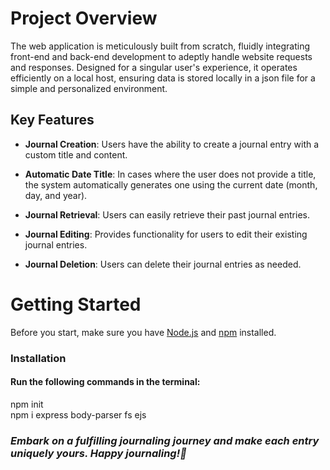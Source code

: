 # Project Overview
The web application is meticulously built from scratch, fluidly integrating front-end and back-end development to adeptly handle website requests and responses. Designed for a singular user's experience, it operates efficiently on a local host, ensuring data is stored locally in a json file for a simple and personalized environment.

## Key Features
- **Journal Creation**: Users have the ability to create a journal entry with a custom title and content.
  
- **Automatic Date Title**: In cases where the user does not provide a title, the system automatically generates one using the current date (month, day, and year).
  
- **Journal Retrieval**: Users can easily retrieve their past journal entries.
  
- **Journal Editing**: Provides functionality for users to edit their existing journal entries.
  
- **Journal Deletion**: Users can delete their journal entries as needed.

# Getting Started
Before you start, make sure you have [Node.js](https://nodejs.org/) and [npm](https://www.npmjs.com/) installed.

### Installation
#### Run the following commands in the terminal:
npm init    
npm i express body-parser fs ejs

### _Embark on a fulfilling journaling journey and make each entry uniquely yours. Happy journaling!📖_